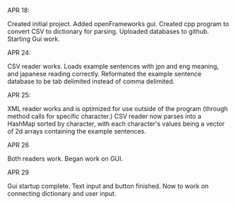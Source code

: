 APR 18:

Created initial project. Added openFrameworks gui. Created cpp program to convert CSV to dictionary for parsing. Uploaded databases to github. Starting Gui work.

APR 24:

CSV reader works. Loads example sentences with jpn and eng meaning, and japanese reading correctly. Reformated the example sentence database to be tab delimited instead of comma delimited.

APR 25:

XML reader works and is optimized for use outside of the program (through method calls for specific character.) CSV reader now parses into a HashMap sorted by character, with each character's values being a vector of 2d arrays containing the example sentences.

APR 26

Both readers work. Began work on GUI.

APR 29

Gui startup complete. Text input and button finished. Now to work on connecting dictionary and user input.
